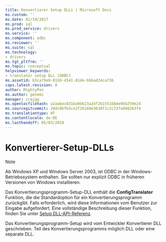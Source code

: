 ```yaml
---
title: Konvertierer Setup DLLs | Microsoft Docs
ms.custom: ''
ms.date: 01/19/2017
ms.prod: sql
ms.prod_service: drivers
ms.service: ''
ms.component: odbc
ms.reviewer: ''
ms.suite: sql
ms.technology:
- drivers
ms.tgt_pltfrm: ''
ms.topic: conceptual
helpviewer_keywords:
- translator setup DLL [ODBC]
ms.assetid: b3ca79e9-01b9-4541-81de-bbbad24ca736
caps.latest.revision: 8
author: MightyPen
ms.author: genemi
manager: craigg
ms.openlocfilehash: a2aabec831ba9b623a24f261551684e9bb259e24
ms.sourcegitcommit: 2ddc0bfb3ce2f2b160e3638f1c2c237a898263f4
ms.translationtype: HT
ms.contentlocale: de-DE
ms.lasthandoff: 05/03/2018
---
```

# <a name="translator-setup-dlls"></a>Konvertierer-Setup-DLLs
> [!NOTE]  
>  Ab Windows XP und Windows Server 2003, ist ODBC in der Windows-Betriebssystem enthalten. Sie sollten nur explizit ODBC in früheren Versionen von Windows installieren.  
  
 Das Konvertierungsprogramm-Setup-DLL enthält die **ConfigTranslator** Funktion, die die Standardoption für ein Konvertierungsprogramm zurückgibt. Falls erforderlich, wird diese Informationen vom Benutzer zur Eingabe aufgefordert. Eine vollständige Beschreibung dieser Funktion, finden Sie unter [Setup DLL-API-Referenz](../../../odbc/reference/syntax/setup-dll-api-reference.md).  
  
 Das Konvertierungsprogramm-Setup wird vom Entwickler Konvertierer DLL geschrieben. Teil des Konvertierungsprogramms möglich DLL oder eine separate DLL.
